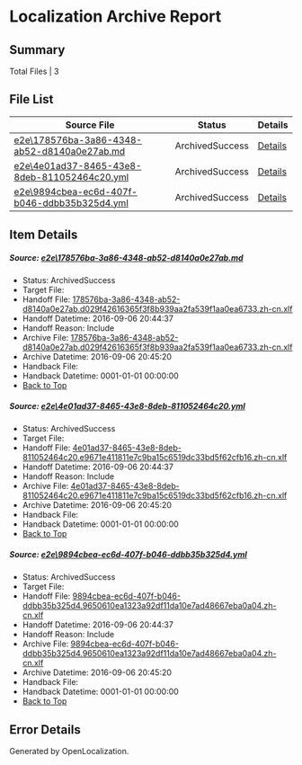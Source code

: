 # <a name='report-top'></a> Localization Archive Report

## Summary
 Total Files | 3

## File List
 Source File | Status | Details 
 ----------- | ------ | ------- 
 [e2e\178576ba-3a86-4348-ab52-d8140a0e27ab.md](https://github.com/OpenLocalizationTestOrg/ol-test0/blob/ecc43a9ed358c2b38ea0a069f785ea5297c2332a/e2e/178576ba-3a86-4348-ab52-d8140a0e27ab.md) | ArchivedSuccess | [Details](#adc16c584d90902b9ffbedf971b64e489a24c9893)
 [e2e\4e01ad37-8465-43e8-8deb-811052464c20.yml](https://github.com/OpenLocalizationTestOrg/ol-test0/blob/ecc43a9ed358c2b38ea0a069f785ea5297c2332a/e2e/4e01ad37-8465-43e8-8deb-811052464c20.yml) | ArchivedSuccess | [Details](#207e3d9bd4665d98746c57814846ccee3f832b834)
 [e2e\9894cbea-ec6d-407f-b046-ddbb35b325d4.yml](https://github.com/OpenLocalizationTestOrg/ol-test0/blob/ecc43a9ed358c2b38ea0a069f785ea5297c2332a/e2e/9894cbea-ec6d-407f-b046-ddbb35b325d4.yml) | ArchivedSuccess | [Details](#4f13377c6dc9682e77f9ea4accd73e656f9a77526)

## Item Details
##### <a name='adc16c584d90902b9ffbedf971b64e489a24c9893'></a> Source: [e2e\178576ba-3a86-4348-ab52-d8140a0e27ab.md](https://github.com/OpenLocalizationTestOrg/ol-test0/blob/ecc43a9ed358c2b38ea0a069f785ea5297c2332a/e2e/178576ba-3a86-4348-ab52-d8140a0e27ab.md)
* Status: ArchivedSuccess
* Target File: 
* Handoff File: [178576ba-3a86-4348-ab52-d8140a0e27ab.d029f42616365f3f8b939aa2fa539f1aa0ea6733.zh-cn.xlf](https://github.com/OpenLocalizationTestOrg/ol-test0-handoff/blob/bbd01e086ae7dae342b1f095103c4b541d27f71c/ol-handoff/OpenLocalizationTestOrg/ol-test0-zhcn/ci/ht/178576ba-3a86-4348-ab52-d8140a0e27ab.d029f42616365f3f8b939aa2fa539f1aa0ea6733.zh-cn.xlf)
* Handoff Datetime: 2016-09-06 20:44:37
* Handoff Reason: Include
* Archive File: [178576ba-3a86-4348-ab52-d8140a0e27ab.d029f42616365f3f8b939aa2fa539f1aa0ea6733.zh-cn.xlf](https://github.com/OpenLocalizationTestOrg/ol-test0-handoff/blob/09969b15f21ad01bfb6a442374b7469e474add0e/ol-archive/OpenLocalizationTestOrg/ol-test0-zhcn/ci/ht/178576ba-3a86-4348-ab52-d8140a0e27ab.d029f42616365f3f8b939aa2fa539f1aa0ea6733.zh-cn.xlf)
* Archive Datetime: 2016-09-06 20:45:20
* Handback File: 
* Handback Datetime: 0001-01-01 00:00:00
* [Back to Top](#report-top)

##### <a name='207e3d9bd4665d98746c57814846ccee3f832b834'></a> Source: [e2e\4e01ad37-8465-43e8-8deb-811052464c20.yml](https://github.com/OpenLocalizationTestOrg/ol-test0/blob/ecc43a9ed358c2b38ea0a069f785ea5297c2332a/e2e/4e01ad37-8465-43e8-8deb-811052464c20.yml)
* Status: ArchivedSuccess
* Target File: 
* Handoff File: [4e01ad37-8465-43e8-8deb-811052464c20.e9671e411811e7c9ba15c6519dc33bd5f62cfb16.zh-cn.xlf](https://github.com/OpenLocalizationTestOrg/ol-test0-handoff/blob/bbd01e086ae7dae342b1f095103c4b541d27f71c/ol-handoff/OpenLocalizationTestOrg/ol-test0-zhcn/ci/ht/4e01ad37-8465-43e8-8deb-811052464c20.e9671e411811e7c9ba15c6519dc33bd5f62cfb16.zh-cn.xlf)
* Handoff Datetime: 2016-09-06 20:44:37
* Handoff Reason: Include
* Archive File: [4e01ad37-8465-43e8-8deb-811052464c20.e9671e411811e7c9ba15c6519dc33bd5f62cfb16.zh-cn.xlf](https://github.com/OpenLocalizationTestOrg/ol-test0-handoff/blob/09969b15f21ad01bfb6a442374b7469e474add0e/ol-archive/OpenLocalizationTestOrg/ol-test0-zhcn/ci/ht/4e01ad37-8465-43e8-8deb-811052464c20.e9671e411811e7c9ba15c6519dc33bd5f62cfb16.zh-cn.xlf)
* Archive Datetime: 2016-09-06 20:45:20
* Handback File: 
* Handback Datetime: 0001-01-01 00:00:00
* [Back to Top](#report-top)

##### <a name='4f13377c6dc9682e77f9ea4accd73e656f9a77526'></a> Source: [e2e\9894cbea-ec6d-407f-b046-ddbb35b325d4.yml](https://github.com/OpenLocalizationTestOrg/ol-test0/blob/ecc43a9ed358c2b38ea0a069f785ea5297c2332a/e2e/9894cbea-ec6d-407f-b046-ddbb35b325d4.yml)
* Status: ArchivedSuccess
* Target File: 
* Handoff File: [9894cbea-ec6d-407f-b046-ddbb35b325d4.9650610ea1323a92df11da10e7ad48667eba0a04.zh-cn.xlf](https://github.com/OpenLocalizationTestOrg/ol-test0-handoff/blob/bbd01e086ae7dae342b1f095103c4b541d27f71c/ol-handoff/OpenLocalizationTestOrg/ol-test0-zhcn/ci/ht/9894cbea-ec6d-407f-b046-ddbb35b325d4.9650610ea1323a92df11da10e7ad48667eba0a04.zh-cn.xlf)
* Handoff Datetime: 2016-09-06 20:44:37
* Handoff Reason: Include
* Archive File: [9894cbea-ec6d-407f-b046-ddbb35b325d4.9650610ea1323a92df11da10e7ad48667eba0a04.zh-cn.xlf](https://github.com/OpenLocalizationTestOrg/ol-test0-handoff/blob/09969b15f21ad01bfb6a442374b7469e474add0e/ol-archive/OpenLocalizationTestOrg/ol-test0-zhcn/ci/ht/9894cbea-ec6d-407f-b046-ddbb35b325d4.9650610ea1323a92df11da10e7ad48667eba0a04.zh-cn.xlf)
* Archive Datetime: 2016-09-06 20:45:20
* Handback File: 
* Handback Datetime: 0001-01-01 00:00:00
* [Back to Top](#report-top)


## Error Details

Generated by OpenLocalization.
